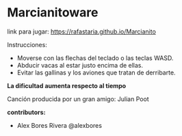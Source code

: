 # Marcianitoware

link para jugar:
https://rafastaria.github.io/Marcianito

Instrucciones:

- Moverse con las flechas del teclado o las teclas WASD.
- Abducir vacas al estar justo encima de ellas.
- Evitar las gallinas y los aviones que tratan de derribarte.

**La dificultad aumenta respecto al tiempo**

Canción producida por un gran amigo:
Julian Poot

**contributors:**

- Alex Bores Rivera @alexbores
